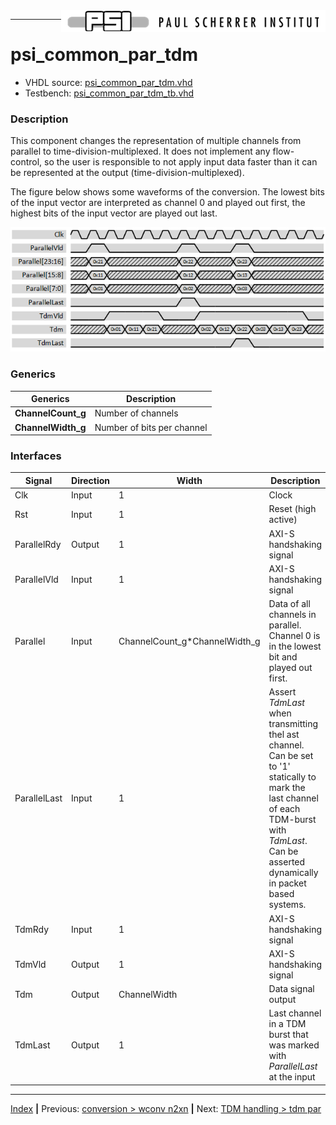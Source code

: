 <img align="right" src="../psi_logo.png">

***
# psi_common_par_tdm

- VHDL source: [psi_common_par_tdm.vhd](../../hdl/psi_common_par_tdm.vhd)
- Testbench: [psi_common_par_tdm_tb.vhd](../../testbench/psi_common_par_tdm_tb/psi_common_par_tdm_tb.vhd)

### Description

This component changes the representation of multiple channels from parallel to time-division-multiplexed. It does not implement any
flow-control, so the user is responsible to not apply input data faster than it can be represented at the output (time-division-multiplexed).

The figure below shows some waveforms of the conversion. The lowest bits of the input vector are interpreted as channel 0 and played out first, the highest bits of the input vector are played out last.

<p align="center"> <img src="ch8_1_fig15.png"> </p>

### Generics

Generics            | Description
--------------------|-------------------------------
**ChannelCount\_g** | Number of channels
**ChannelWidth\_g** | Number of bits per channel

### Interfaces

Signal                 |Direction  |Width                             |Description
-----------------------|-----------|----------------------------------|----------------------------------------------------------------------------------------
Clk                    |Input      |1                                 |Clock
Rst                    |Input      |1                                 |Reset (high active)
ParallelRdy            |Output     |1                                 |AXI-S handshaking signal
ParallelVld            |Input      |1                                 |AXI-S handshaking signal
Parallel               |Input      |ChannelCount\_g\*ChannelWidth\_g  |Data of all channels in parallel. Channel 0 is in the lowest bit and played out first.
ParallelLast           |Input      |1                                 |Assert *TdmLast* when transmitting thel ast channel. <br> Can be set to '1' statically to mark the last channel of each TDM-burst with *TdmLast*. <br> Can be asserted dynamically in packet based systems.
TdmRdy                 |Input      |1                                 |AXI-S handshaking signal
TdmVld                 |Output     |1                                 |AXI-S handshaking signal
Tdm                    |Output     |ChannelWidth                      |Data signal output
TdmLast                |Output     |1                                 |Last channel in a TDM burst that was marked with *ParallelLast* at the input

***
[Index](../psi_common_index.md) **|** Previous: [conversion > wconv n2xn](../ch7_conversions/ch7_2_wconv_xn2n.md) **|** Next: [TDM handling > tdm par](../ch8_tdm_handling/ch8_2_tdm_par.md)
